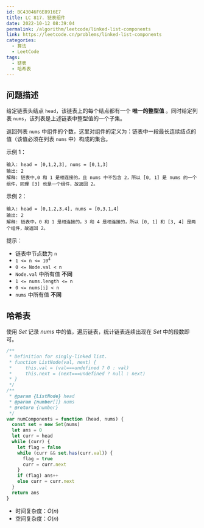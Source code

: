 ```yaml
---
id: BC43046F6E8916E7
title: LC 817. 链表组件
date: 2022-10-12 08:39:04
permalink: /algorithm/leetcode/linked-list-components
link: https://leetcode.cn/problems/linked-list-components
categories:
  - 算法
  - LeetCode
tags:
  - 链表
  - 哈希表
---
```


<Level :type='2'/>

## 问题描述

给定链表头结点 `head`，该链表上的每个结点都有一个 **唯一的整型值** 。同时给定列表 `nums`，该列表是上述链表中整型值的一个子集。

返回列表 `nums` 中组件的个数，这里对组件的定义为：链表中一段最长连续结点的值（该值必须在列表 `nums` 中）构成的集合。

示例 1：

```text
输入: head = [0,1,2,3], nums = [0,1,3]
输出: 2
解释: 链表中,0 和 1 是相连接的，且 nums 中不包含 2，所以 [0, 1] 是 nums 的一个组件，同理 [3] 也是一个组件，故返回 2。
```

示例 2：

```text
输入: head = [0,1,2,3,4], nums = [0,3,1,4]
输出: 2
解释: 链表中，0 和 1 是相连接的，3 和 4 是相连接的，所以 [0, 1] 和 [3, 4] 是两个组件，故返回 2。
```

提示：

- 链表中节点数为 `n`
- <code>1 <= n <= 10<sup>4</sup></code>
- `0 <= Node.val < n`
- `Node.val` 中所有值 **不同**
- `1 <= nums.length <= n`
- `0 <= nums[i] < n`
- `nums` 中所有值 **不同**

## 哈希表

使用 $Set$ 记录 $nums$ 中的值，遍历链表，统计链表连续出现在 $Set$ 中的段数即可。

```javascript
/**
 * Definition for singly-linked list.
 * function ListNode(val, next) {
 *     this.val = (val===undefined ? 0 : val)
 *     this.next = (next===undefined ? null : next)
 * }
 */
/**
 * @param {ListNode} head
 * @param {number[]} nums
 * @return {number}
 */
var numComponents = function (head, nums) {
  const set = new Set(nums)
  let ans = 0
  let curr = head
  while (curr) {
    let flag = false
    while (curr && set.has(curr.val)) {
      flag = true
      curr = curr.next
    }
    if (flag) ans++
    else curr = curr.next
  }
  return ans
}
```

- 时间复杂度：$O(n)$
- 空间复杂度：$O(n)$
